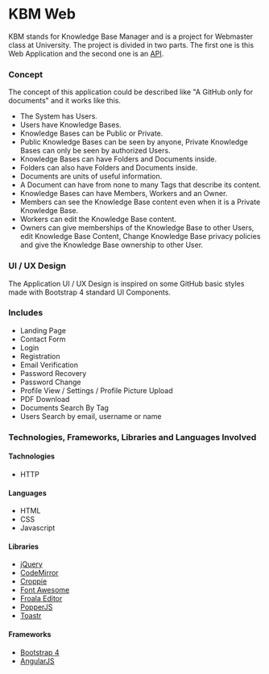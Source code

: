 # KBM Web

KBM stands for Knowledge Base Manager and is a project for Webmaster class at University. The project is divided in two parts. The first one is this Web Application and the second one is an [API](https://github.com/bymavc/kbm-api).

### Concept
The concept of this application could be described like "A GitHub only for documents" and it works like this.

- The System has Users.
- Users have Knowledge Bases.
- Knowledge Bases can be Public or Private.
- Public Knowledge Bases can be seen by anyone, Private Knowledge Bases can only be seen by authorized Users.
- Knowledge Bases can have Folders and Documents inside.
- Folders can also have Folders and Documents inside.
- Documents are units of useful information.
- A Document can have from none to many Tags that describe its content.
- Knowledge Bases can have Members, Workers and an Owner.
- Members can see the Knowledge Base content even when it is a Private Knowledge Base.
- Workers can edit the Knowledge Base content.
- Owners can give memberships of the Knowledge Base to other Users, edit Knowledge Base Content, Change Knowledge Base privacy policies and give the Knowledge Base ownership to other User.

### UI / UX Design
The Application UI / UX Design is inspired on some GitHub basic styles made with Bootstrap 4 standard UI Components. 

### Includes
- Landing Page
- Contact Form
- Login
- Registration
- Email Verification
- Password Recovery
- Password Change
- Profile View / Settings / Profile Picture Upload
- PDF Download
- Documents Search By Tag
- Users Search by email, username or name


### Technologies, Frameworks, Libraries and Languages Involved

#### Tachnologies
- HTTP

#### Languages
- HTML
- CSS
- Javascript

#### Libraries
- [jQuery](https://github.com/jquery/jquery)
- [CodeMirror](https://github.com/codemirror/CodeMirror)
- [Croppie](https://github.com/Foliotek/Croppie)
- [Font Awesome](https://github.com/FortAwesome/Font-Awesome)
- [Froala Editor](https://github.com/froala/wysiwyg-editor)
- [PopperJS](https://github.com/FezVrasta/popper.js)
- [Toastr](https://github.com/CodeSeven/toastr)

#### Frameworks
- [Bootstrap 4](https://github.com/twbs/bootstrap/tree/v4-dev)
- [AngularJS](https://github.com/angular/angular.js)

